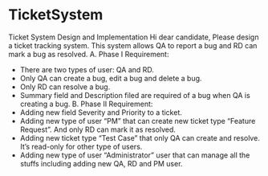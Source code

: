 # TicketSystem

Ticket System Design and Implementation
Hi dear candidate,
Please design a ticket tracking system. This system allows QA to report a bug and RD can mark a bug as resolved.
A. Phase I Requirement:
- There are two types of user: QA and RD.
- Only QA can create a bug, edit a bug and delete a bug.
- Only RD can resolve a bug.
- Summary field and Description filed are required of a bug when QA is creating a bug.
B. Phase II Requirement:
- Adding new field Severity and Priority to a ticket.
- Adding new type of user “PM” that can create new ticket type “Feature Request”. And only RD can mark it as resolved.
- Adding new ticket type “Test Case” that only QA can create and resolve. It’s read-only for other type of users.
- Adding new type of user “Administrator” user that can manage all the stuffs including adding new QA, RD and PM user.
